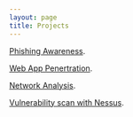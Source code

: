 ```yaml
---
layout: page
title: Projects
---
```



[Phishing Awareness](./phishing).

[Web App Penertration](./hackthissite).

[Network Analysis](./pcapanalysis).

[Vulnerability scan with Nessus](./nessusvulnassessment).

